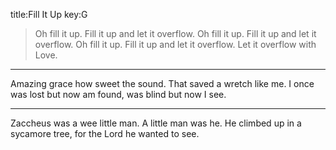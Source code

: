 title:Fill It Up
key:G
>Oh fill it up. Fill it up and let it overflow.
Oh fill it up. Fill it up and let it overflow.
Oh fill it up. Fill it up and let it overflow.
Let it overflow with Love.

---
Amazing grace how sweet the sound.
That saved a wretch like me.
I once was lost but now am found,
was blind but now I see.

---
Zaccheus was a wee little man.
A little man was he.
He climbed up in a sycamore tree,
for the Lord he wanted to see.

